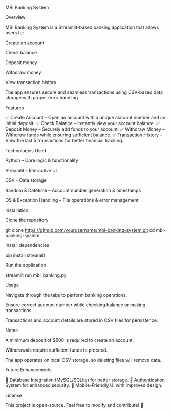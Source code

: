 MBI Banking System

Overview

MBI Banking System is a Streamlit-based banking application that allows users to:

Create an account

Check balance

Deposit money

Withdraw money

View transaction history

The app ensures secure and seamless transactions using CSV-based data storage with proper error handling.

Features

✅ Create Account – Open an account with a unique account number and an initial deposit.
✅ Check Balance – Instantly view your account balance.
✅ Deposit Money – Securely add funds to your account.
✅ Withdraw Money – Withdraw funds while ensuring sufficient balance.
✅ Transaction History – View the last 5 transactions for better financial tracking.

Technologies Used

Python – Core logic & functionality

Streamlit – Interactive UI

CSV – Data storage

Random & Datetime – Account number generation & timestamps

OS & Exception Handling – File operations & error management

Installation

Clone the repository

git clone https://github.com/yourusername/mbi-banking-system.git
cd mbi-banking-system

Install dependencies

pip install streamlit

Run the application

streamlit run mbi_banking.py

Usage

Navigate through the tabs to perform banking operations.

Ensure correct account number while checking balance or making transactions.

Transactions and account details are stored in CSV files for persistence.

Notes

A minimum deposit of $500 is required to create an account.

Withdrawals require sufficient funds to proceed.

The app operates on local CSV storage, so deleting files will remove data.

Future Enhancements

🚀 Database Integration (MySQL/SQLite) for better storage.
🚀 Authentication System for enhanced security.
🚀 Mobile-Friendly UI with improved design.

License

This project is open-source. Feel free to modify and contribute! 🎉

